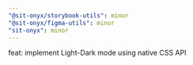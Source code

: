 ```yaml
---
"@sit-onyx/storybook-utils": minor
"@sit-onyx/figma-utils": minor
"sit-onyx": minor
---
```


feat: implement Light-Dark mode using native CSS API
